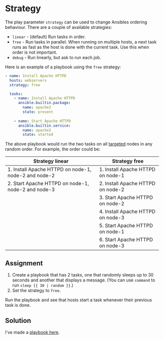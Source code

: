 # Strategy

The play parameter `strategy` can be used to change Ansibles ordering behaviour. There are a couple of available strategies:

- `linear` - (default) Run tasks in order.
- `free` - Run tasks in parallel. When running on multiple hosts, a next task runs as fast as the host is done with the current task. Use this when order is not important.
- `debug` - Run linearly, but ask to run each job.


Here is an example of a playbook using the `free` strategy:

```yaml
- name: Install Apache HTTPD
  hosts: webservers
  strategy: free

  tasks:
    - name: Install Apache HTTPD
      ansible.builtin.package:
        name: apache2
        state: present
    
    - name: Start Apache HTTPD
      ansible.builtin.service:
        name: apache2
        state: started
```

The above playbook would run the two tasks on all [targeted](targeting) nodes in any random order. For example, the order could be:

| Strategy linear                                      | Strategy free                     |
| ---------------------------------------------------- | --------------------------------- |
| 1. Install Apache HTTPD on node-1, node-2 and node-2 | 1. Install Apache HTTPD on node-1 |
| 2. Start Apache HTTPD on node-1, node-2 and node-3   | 2. Install Apache HTTPD on node-2 |
|                                                      | 3. Start Apache HTTPD on node-2   |
|                                                      | 4. Install Apache HTTPD on node-3 |
|                                                      | 5. Start Apache HTTPD on node-1   |
|                                                      | 6. Start Apache HTTPD on node-3   |

## Assignment

1. Create a playbook that has 2 tasks, one that randomly sleeps up to 30 seconds and another that displays a message. (You can use `command` to run `sleep {{ 30 | random }}`.)
2. Set the strategy to `free`.

Run the playbook and see that hosts start a task whenever their previous task is done.

## Solution

I've made a [playbook here](https://github.com/robertdebock/learn-ansible-solutions/blob/master/strategy/).
